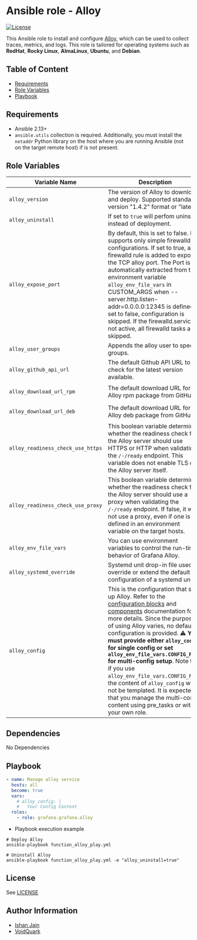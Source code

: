 # Ansible role - Alloy

[![License](https://img.shields.io/github/license/grafana/grafana-ansible-collection)](LICENSE)

This Ansible role to install and configure [Alloy](https://grafana.com/docs/alloy/latest/), which can be used to collect traces, metrics, and logs.
This role is tailored for operating systems such as **RedHat**, **Rocky Linux**, **AlmaLinux**, **Ubuntu**, and **Debian**.

## Table of Content

- [Requirements](#requirements)
- [Role Variables](#role-variables)
- [Playbook](#playbook)

## Requirements

- Ansible 2.13+
- `ansible.utils` collection is required. Additionally, you must install the `netaddr` Python library on the host where you are running Ansible (not on the target remote host) if is not present.

## Role Variables

| Variable Name         | Description                                                          | Default Value                                                       |
|-----------------------|----------------------------------------------------------------------|---------------------------------------------------------------------|
| `alloy_version`             | The version of Alloy to download and deploy. Supported standard version "1.4.2" format or "latest". | `latest` |
| `alloy_uninstall`           | If set to `true` will perfom uninstall instead of deployment. | `false` |
| `alloy_expose_port`         | By default, this is set to false. It supports only simple firewalld configurations. If set to true, a firewalld rule is added to expose the TCP alloy port. The Port is automatically extracted from the environment variable `alloy_env_file_vars` in CUSTOM_ARGS when --server.http.listen-addr=0.0.0.0:12345 is defined. If set to false, configuration is skipped. If the firewalld.service is not active, all firewalld tasks are skipped. | `false` |
| `alloy_user_groups`         | Appends the alloy user to specific groups. | `[]` |
| `alloy_github_api_url`      | The default Github API URL to check for the latest version available. | `"https://api.github.com/repos/grafana/alloy/releases/latest"` |
| `alloy_download_url_rpm`    | The default download URL for the Alloy rpm package from GitHub. | `"https://github.com/grafana/alloy/releases/download/v{{ aloy_version }}/alloy-{{ aloy_version }}-1.{{ __alloy_arch }}.rpm"` |
| `alloy_download_url_deb`    | The default download URL for the Alloy deb package from GitHub. | `"https://github.com/grafana/alloy/releases/download/v{{ aloy_version }}/alloy-{{ aloy_version }}-1.{{ __alloy_arch }}.deb"` |
| `alloy_readiness_check_use_https` | This boolean variable determines whether the readiness check for the Alloy server should use HTTPS or HTTP when validating the `/-/ready` endpoint. This variable does not enable TLS on the Alloy server itself.  | `false` |
| `alloy_readiness_check_use_proxy` | This boolean variable determines whether the readiness check for the Alloy server should use a proxy when validating the `/-/ready` endpoint.  If false, it will not use a proxy, even if one is defined in an environment variable on the target hosts.  | `true` |
| `alloy_env_file_vars`       | You can use environment variables to control the run-time behavior of Grafana Alloy. | `{}` |
| `alloy_systemd_override`    | Systemd unit drop-in file used to override or extend the default configuration of a systemd unit. | `{}` |
| `alloy_config`              | This is the configuration that sets up Alloy. Refer to the [configuration blocks](https://grafana.com/docs/alloy/latest/reference/config-blocks/) and [components](https://grafana.com/docs/alloy/latest/reference/components/) documentation for more details. Since the purpose of using Alloy varies, no default configuration is provided. ⚠️ **You must provide either `alloy_config` for single config or set `alloy_env_file_vars.CONFIG_FILE` for multi-config setup**. Note that if you use `alloy_env_file_vars.CONFIG_FILE`, the content of `alloy_config` will not be templated. It is expected that you manage the multi-config content using pre_tasks or with your own role. | `{}` |

## Dependencies

No Dependencies

## Playbook

```yaml
- name: Manage alloy service
  hosts: all
  become: true
  vars:
    # alloy_config: |
    #   Your Config Content
  roles:
    - role: grafana.grafana.alloy
```

- Playbook execution example
```shell
# Deploy Alloy
ansible-playbook function_alloy_play.yml

# Uninstall Alloy
ansible-playbook function_alloy_play.yml -e "alloy_uninstall=true"
```

## License

See [LICENSE](https://github.com/grafana/grafana-ansible-collection/blob/main/LICENSE)

## Author Information

-   [Ishan Jain](https://github.com/ishanjainn)
-   [VoidQuark](https://github.com/voidquark)
